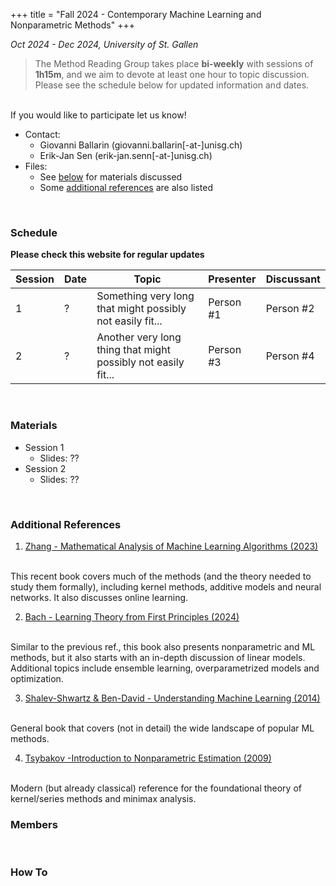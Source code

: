 +++
title = "Fall 2024 - Contemporary Machine Learning and Nonparametric Methods"
+++

_Oct 2024 - Dec 2024, University of St. Gallen_

> The Method Reading Group takes place __bi-weekly__ with sessions of __1h15m__, and we aim to devote at least one hour to topic discussion. Please see the schedule below for updated information and dates.
<br>
If you would like to participate let us know!

* Contact: 
    * Giovanni Ballarin (<a>giovanni.ballarin[-at-]unisg.ch</a>)
    * Erik-Jan Sen (<a>erik-jan.senn[-at-]unisg.ch</a>)
* Files:
    * See [below](#materials) for materials discussed
    * Some [additional references](#additional-references) are also listed 

<br>

### <i class="bi bi-calendar-week"></i> Schedule

**Please check this website for regular updates**

| Session | Date | Topic | Presenter | Discussant |
| --- | --- | --- | --- | --- |
| 1 | ? | Something very long that might possibly not easily fit... | Person #1 | Person #2 |
| 2 | ? | Another very long thing that might possibly not easily fit... | Person #3 | Person #4 |

<br>

### <i class="bi bi-file-earmark-arrow-down"></i> Materials

<div class="ul_relaxed">

* Session 1
    * Slides: ??
* Session 2
    * Slides: ?? 

</div>

<br>

### <i class="bi bi-book"></i> Additional References

1. [Zhang - Mathematical Analysis of Machine Learning
Algorithms (2023)](https://tongzhang-ml.org/lt-book/lt-book.pdf)
<br>
This recent book covers much of the methods (and the theory needed to study them formally),
including kernel methods, additive models and neural networks. It also discusses online learning.

2. [Bach - Learning Theory from First Principles (2024)](https://www.di.ens.fr/%7Efbach/ltfp_book.pdf)
<br>
Similar to the previous ref., this book also presents nonparametric and ML methods, but
it also starts with an in-depth discussion of linear models. Additional topics include ensemble learning,
overparametrized models and optimization.

3. [Shalev-Shwartz & Ben-David - Understanding Machine Learning (2014)](https://www.cs.huji.ac.il/~shais/UnderstandingMachineLearning/understanding-machine-learning-theory-algorithms.pdf)
<br>
General book that covers (not in detail) the wide landscape of popular ML methods.

4. [Tsybakov -Introduction to Nonparametric Estimation (2009)](https://link.springer.com/book/10.1007/b13794)
<br>
Modern (but already classical) reference for the foundational theory of kernel/series methods and minimax analysis.

<br>

### <i class="bi bi-person-arms-up"></i> Members

<br>

### <i class="bi bi-info-circle"></i> How To


</div>